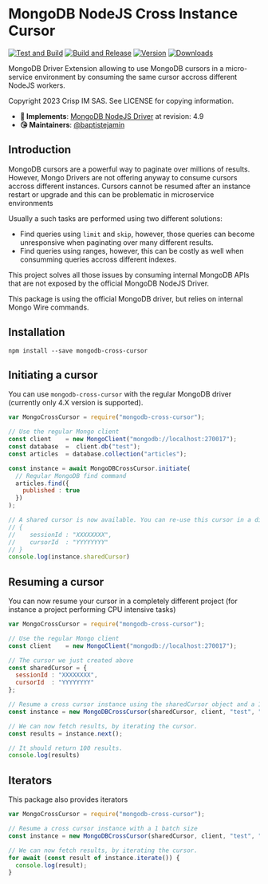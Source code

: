 # MongoDB NodeJS Cross Instance Cursor

[![Test and Build](https://github.com/crisp-oss/node-mongodb-native-cross-cursor/workflows/Test%20and%20Build/badge.svg?branch=master)](https://github.com/crisp-im/node-crisp-api/actions?query=workflow%3A%22Test+and+Build%22) [![Build and Release](https://github.com/crisp-oss/node-mongodb-native-cross-cursor/workflows/Build%20and%20Release/badge.svg)](https://github.com/crisp-oss/node-mongodb-native-cross-cursor/actions?query=workflow%3A%22Build+and+Release%22) [![Version](https://img.shields.io/npm/v/mongodb-cross-cursor.svg)](https://www.npmjs.com/package/crisp-api) [![Downloads](https://img.shields.io/npm/dt/mongodb-cross-cursor.svg)](https://www.npmjs.com/package/crisp-api)

MongoDB Driver Extension allowing to use MongoDB cursors in a micro-service environment by consuming the same cursor accross different NodeJS workers.

Copyright 2023 Crisp IM SAS. See LICENSE for copying information.

* **📝 Implements**: [MongoDB NodeJS Driver](https://github.com/mongodb/node-mongodb-native/) at revision: 4.9
* **😘 Maintainers**: [@baptistejamin](https://github.com/baptistejamin)

## Introduction

MongoDB cursors are a powerful way to paginate over millions of results. However, Mongo Drivers are not offering anyway to consume cursors accross different instances. Cursors cannot be resumed after an instance restart or upgrade and this can be problematic in microservice environments

Usually a such tasks are performed using two different solutions:

- Find queries using `limit` and `skip`, however, those queries can become unresponsive when paginating over many different results.
- Find queries using ranges, however, this can be costly as well when consumming queries accross different indexes.

This project solves all those issues by consuming internal MongoDB APIs that are not exposed by the official MongoDB NodeJS Driver.

This package is using the official MongoDB driver, but relies on internal Mongo Wire commands.

## Installation

`npm install --save mongodb-cross-cursor`

## Initiating a cursor

You can use `mongodb-cross-cursor` with the regular MongoDB driver (currently only 4.X version is supported).

```javascript
var MongoCrossCursor = require("mongodb-cross-cursor");

// Use the regular Mongo client
const client    = new MongoClient("mongodb://localhost:270017");
const database  =  client.db("test");
const articles  = database.collection("articles");

const instance = await MongoDBCrossCursor.initiate(
  // Regular MongoDB find command
  articles.find({
    published : true
  })
);

// A shared cursor is now available. You can re-use this cursor in a different worker
// {
//    sessionId : "XXXXXXXX",
//    cursorId  : "YYYYYYYY"
// }
console.log(instance.sharedCursor)

```

## Resuming a cursor

You can now resume your cursor in a completely different project (for instance a project performing CPU intensive tasks)

```javascript
var MongoCrossCursor = require("mongodb-cross-cursor");

// Use the regular Mongo client
const client    = new MongoClient("mongodb://localhost:270017");

// The cursor we just created above
const sharedCursor = {
  sessionId : "XXXXXXXX",
  cursorId  : "YYYYYYYY"
};

// Resume a cross cursor instance using the sharedCursor object and a 100 batch Size
const instance = new MongoDBCrossCursor(sharedCursor, client, "test", "articles", 100)

// We can now fetch results, by iterating the cursor.
const results = instance.next();

// It should return 100 results.
console.log(results)

```

## Iterators

This package also provides iterators

```javascript
var MongoCrossCursor = require("mongodb-cross-cursor");

// Resume a cross cursor instance with a 1 batch size
const instance = new MongoDBCrossCursor(sharedCursor, client, "test", "articles", 1)

// We can now fetch results, by iterating the cursor.
for await (const result of instance.iterate()) {
  console.log(result);
}

```
